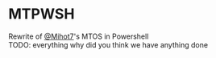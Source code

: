 # MTPWSH
Rewrite of [@Mihot7](https://github.com/Mihot7)'s MTOS in Powershell<br/>
TODO: everything why did you think we have anything done
